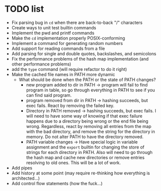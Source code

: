 # TODO list
* Fix parsing bug in `cd` when there are back-to-back "/" characters
* Create ways to unit test builtin commands
* Implement the pwd and printf commands
* Make the `cd` implementation properly POSIX-conforming
* Implement a command for generating random numbers
* Add support for reading commands from a file
* Add parsing for single and double quotes, backslashes, and semicolons
* Fix the performance problems of the hash map implementation (and other performance problems)
* add the `type` command (will require refactor to do it right)
* Make the cached file names in PATH more dynamic
  * What should be done when the PATH or the state of PATH changes?
    * new program added to dir in PATH -> program will fail to find program in table, so go through
      everything in PATH to see if you can find said program.
    * program removed from dir in PATH -> hashing succeeds, but exec fails. React by removing the
      failed key.
    * Directory in PATH removed -> hashing succeeds, but exec fails. I will need to have some way
      of knowing if that  exec failure happens due to a directory being wrong or the end file being
      wrong. Regardless, react by removing all entries from the map with the bad directory, and
      remove the string for the directory in memory. Do not alter PATH to have the directory
      removed.
    * PATH variable changes -> Have special logic in variable assignment and the `export` builtin
      for changing the store of strings for each directory in PATH. Also will need to go through the
      hash map and cache new directories or remove entries resolving to old ones. This will be a lot
      of work.
* Add pipes
* Add history at some point (may require re-thinking how everything is architected...)
* Add control flow statements (how the fuck...)
